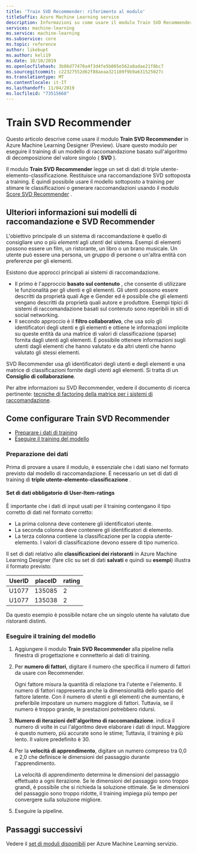 ```yaml
---
title: 'Train SVD Recommender: riferimento al modulo'
titleSuffix: Azure Machine Learning service
description: Informazioni su come usare il modulo Train SVD Recommender nel servizio Azure Machine Learning per eseguire il training di un Recommender Bayes usando l'algoritmo SVD.
services: machine-learning
ms.service: machine-learning
ms.subservice: core
ms.topic: reference
author: likebupt
ms.author: keli19
ms.date: 10/10/2019
ms.openlocfilehash: 3b86d77470a4f3d4fe5b005e562a8adae21f8bc7
ms.sourcegitcommit: c22327552d62f88aeaa321189f9b9a631525027c
ms.translationtype: MT
ms.contentlocale: it-IT
ms.lasthandoff: 11/04/2019
ms.locfileid: "73515668"
---
```

# <a name="train-svd-recommender"></a>Train SVD Recommender

Questo articolo descrive come usare il modulo **Train SVD Recommender** in Azure Machine Learning Designer (Preview). Usare questo modulo per eseguire il training di un modello di raccomandazione basato sull'algoritmo di decomposizione del valore singolo ( **SVD** ).  

Il modulo **Train SVD Recommender** legge un set di dati di triple utente-elemento-classificazione. Restituisce una raccomandazione SVD sottoposta a training. È quindi possibile usare il modello sottoposto a training per stimare le classificazioni o generare raccomandazioni usando il modulo [Score SVD Recommender](score-svd-recommender.md) .  


  
## <a name="more-about-recommendation-models-and-the-svd-recommender"></a>Ulteriori informazioni sui modelli di raccomandazione e SVD Recommender  

L'obiettivo principale di un sistema di raccomandazione è quello di consigliare uno o più *elementi* agli *utenti* del sistema. Esempi di elementi possono essere un film, un ristorante, un libro o un brano musicale. Un utente può essere una persona, un gruppo di persone o un'altra entità con preferenze per gli elementi.  

Esistono due approcci principali ai sistemi di raccomandazione. 

+ Il primo è l'approccio **basato sul contenuto** , che consente di utilizzare le funzionalità per gli utenti e gli elementi. Gli utenti possono essere descritti da proprietà quali Age e Gender ed è possibile che gli elementi vengano descritti da proprietà quali autore e produttore. Esempi tipici di sistemi di raccomandazione basati sul contenuto sono reperibili in siti di social networking. 
+ Il secondo approccio è il **filtro collaborativo**, che usa solo gli identificatori degli utenti e gli elementi e ottiene le informazioni implicite su queste entità da una matrice di valori di classificazione (sparse) fornita dagli utenti agli elementi. È possibile ottenere informazioni sugli utenti dagli elementi che hanno valutato e da altri utenti che hanno valutato gli stessi elementi.  

SVD Recommender usa gli identificatori degli utenti e degli elementi e una matrice di classificazioni fornite dagli utenti agli elementi. Si tratta di un **Consiglio di collaborazione**. 

Per altre informazioni su SVD Recommender, vedere il documento di ricerca pertinente: [tecniche di factoring della matrice per i sistemi di raccomandazione](https://datajobs.com/data-science-repo/Recommender-Systems-[Netflix].pdf).


## <a name="how-to-configure-train-svd-recommender"></a>Come configurare Train SVD Recommender  

+ [Preparare i dati di training](#prepare-data)
+ [Eseguire il training del modello](#train-the-model)

### <a name="prepare-data"></a>Preparazione dei dati

Prima di provare a usare il modulo, è essenziale che i dati siano nel formato previsto dal modello di raccomandazione. È necessario un set di dati di training di **triple utente-elemento-classificazione** .

#### <a name="required-dataset-of-user-item-ratings"></a>Set di dati obbligatorio di User-Item-ratings

È importante che i dati di input usati per il training contengano il tipo corretto di dati nel formato corretto: 

+ La prima colonna deve contenere gli identificatori utente.
+ La seconda colonna deve contenere gli identificatori di elemento.
+ La terza colonna contiene la classificazione per la coppia utente-elemento. I valori di classificazione devono essere di tipo numerico.  

                                                                                                                                                                                                           

Il set di dati relativo alle **classificazioni dei ristoranti** in Azure Machine Learning Designer (fare clic su set di dati **salvati** e quindi su **esempi**) illustra il formato previsto:

|UserID|placeID|rating|
|------------|-------------|------------|
|U1077|135085|2|
|U1077|135038|2|

Da questo esempio è possibile notare che un singolo utente ha valutato due ristoranti distinti. 

### <a name="train-the-model"></a>Eseguire il training del modello

1.  Aggiungere il modulo **Train SVD Recommender** alla pipeline nella finestra di progettazione e connetterlo ai dati di training.  
   
2.  Per **numero di fattori**, digitare il numero che specifica il numero di fattori da usare con Recommender.  
    
    Ogni fattore misura la quantità di relazione tra l'utente e l'elemento. Il numero di fattori rappresenta anche la dimensionalità dello spazio del fattore latente. Con il numero di utenti e gli elementi che aumentano, è preferibile impostare un numero maggiore di fattori. Tuttavia, se il numero è troppo grande, le prestazioni potrebbero ridursi.
    
3.  **Numero di iterazioni dell'algoritmo di raccomandazione**. indica il numero di volte in cui l'algoritmo deve elaborare i dati di input. Maggiore è questo numero, più accurate sono le stime; Tuttavia, il training è più lento. Il valore predefinito è 30.

4.  Per la **velocità di apprendimento**, digitare un numero compreso tra 0,0 e 2,0 che definisce le dimensioni del passaggio durante l'apprendimento.

    La velocità di apprendimento determina le dimensioni del passaggio effettuato a ogni iterazione. Se le dimensioni del passaggio sono troppo grandi, è possibile che si richieda la soluzione ottimale. Se le dimensioni del passaggio sono troppo ridotte, il training impiega più tempo per convergere sulla soluzione migliore. 
  
5.  Eseguire la pipeline.  


## <a name="next-steps"></a>Passaggi successivi

Vedere il [set di moduli disponibili](module-reference.md) per Azure Machine Learning servizio. 
